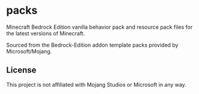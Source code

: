 # packs

Minecraft Bedrock Edition vanilla behavior pack and resource pack files for the latest versions of Minecraft.

Sourced from the Bedrock-Edition addon template packs provided by Microsoft/Mojang.

## License

This project is not affiliated with Mojang Studios or Microsoft in any way.
